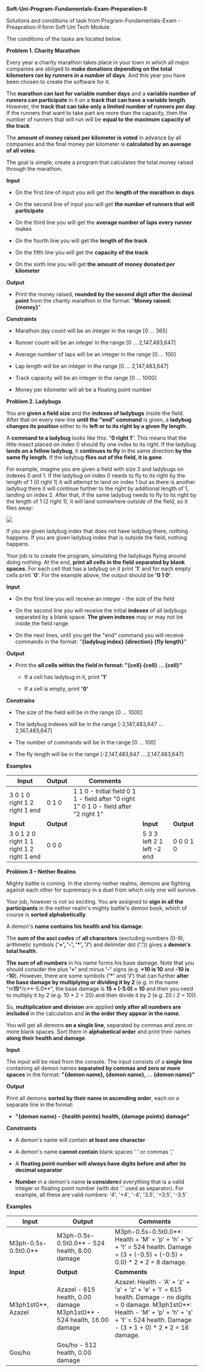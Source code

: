 **Soft-Uni-Program-Fundamentals-Exam-Preparation-II**

Solutions and conditions of task from Program-Fundamentals-Exam -Preapration-II
form Soft Uni Tech Module.

The conditions of the tasks are located below.

**Problem 1. Charity Marathon**

Every year a charity marathon takes place in your town in which all major
companies are obliged to **make donations depending on the total kilometers ran
by runners in a number of days**. And this year you have been chosen to create
the software for it.

The **marathon can last for variable number days** and a **variable number of
runners can participate** in it on a **track that can have a variable length**.
However, the **track that can take only a limited number of runners per day**.
If the runners that want to take part are more than the capacity, then the
number of runners that will run will be **equal to the maximum capacity of the
track**.

The **amount of money raised per kilometer is voted** in advance by all
companies and the final money per kilometer is **calculated by an average of all
votes**.

The goal is simple, create a program that calculates the total money raised
through the marathon.

**Input**

-   On the first line of input you will get the **length of the marathon in
    days**

-   On the second line of input you will get **the number of runners that will
    participate**

-   On the third line you will get the **average number of laps every runner**
    makes

-   On the fourth line you will get the **length of the track**

-   On the fifth line you will get the **capacity of the track**

-   On the sixth line you will get **the amount of money donated per kilometer**

**Output**

-   Print the money raised, **rounded by the second digit after the decimal
    point** from the charity marathon in the format: "**Money raised: {money}**"

**Constraints**

-   Marathon day count will be an integer in the range [0 … 365]

-   Runner count will be an integer in the range [0 … 2,147,483,647]

-   Average number of laps will be an integer in the range [0 … 100]

-   Lap length will be an integer in the range [0 … 2,147,483,647]

-   Track capacity will be an integer in the range [0 … 1000]

-   Money per kilometer will all be a floating point number

**Problem 2. Ladybugs**

You are **given a field size** and the **indexes of ladybugs** inside the field.
After that on every new line **until the "end" command** is given, a **ladybug
changes its position** either to its **left or to its right by a given fly
length**.

A **command to a ladybug** looks like this: "**0 right 1**". This means that the
little insect placed on index 0 should fly one index to its right. If the
ladybug **lands on a fellow ladybug**, it **continues to fly** in the same
direction **by the same fly length**. If the ladybug **flies out of the field,
it is gone**.

For example, imagine you are given a field with size 3 and ladybugs on indexes 0
and 1. If the ladybug on index 0 needs to fly to its right by the length of 1 (0
right 1) it will attempt to land on index 1 but as there is another ladybug
there it will continue further to the right by additional length of 1, landing
on index 2. After that, if the same ladybug needs to fly to its right by the
length of 1 (2 right 1), it will land somewhere outside of the field, so it
flies away:

![](media/f4c6484b4935982fb62a4859577aa970.png)

If you are given ladybug index that does not have ladybug there, nothing
happens. If you are given ladybug index that is outside the field, nothing
happens.

Your job is to create the program, simulating the ladybugs flying around doing
nothing. At the end, **print all cells in the field separated by blank spaces**.
For each cell that has a ladybug on it print '**1**' and for each empty cells
print '**0**'. For the example above, the output should be **'0 1 0'**.

**Input**

-   On the first line you will receive an integer - the size of the field

-   On the second line you will receive the initial **indexes** of all ladybugs
    separated by a blank space. **The given indexes** may or may not be inside
    the field range

-   On the next lines, until you get the "end" command you will receive commands
    in the format: "**{ladybug index} {direction} {fly length}**"

**Output**

-   Print the **all cells within the field in format: "{cell} {cell} … {cell}"**

    -   If a cell has ladybug in it, print **'1'**

    -   If a cell is empty, print **'0'**

**Constrains**

-   The size of the field will be in the range [0 … 1000]

-   The ladybug indexes will be in the range [-2,147,483,647 … 2,147,483,647]

-   The number of commands will be in the range [0 … 100]

-   The fly length will be in the range [-2,147,483,647 … 2,147,483,647]

**Examples**

| **Input**                                 | **Output** | **Comments**                                                                          |                            |            |
|-------------------------------------------|------------|---------------------------------------------------------------------------------------|----------------------------|------------|
| 3 0 1 0 right 1 2 right 1 end             | 0 1 0      | 1 1 0 - Initial field 0 1 1 - field after "0 right 1" 0 1 0 - field after "2 right 1" |                            |            |
| **Input**                                 | **Output** |                                                                                       | **Input**                  | **Output** |
| 3 0 1 2 0 right 1 1 right 1 2 right 1 end | 0 0 0      |                                                                                       | 5 3 3 left 2 1 left -2 end | 0 0 0 1 0  |

**Problem 3 – Nether Realms**

Mighty battle is coming. In the stormy nether realms, demons are fighting
against each other for supremacy in a duel from which only one will survive.

Your job, however is not so exciting. You are assigned to **sign in all the
participants** in the nether realm's mighty battle's demon book, which of course
is **sorted alphabetically**.

A demon's **name contains his health and his damage**.

The **sum of the asci codes** of **all characters** (excluding numbers (0-9),
arithmetic symbols (**'+', '-', '\*', '/'**) and delimiter dot (**'.'**)) gives
a **demon's total health**.

**The sum of all numbers** in his name forms his base damage. Note that you
should consider the plus **'+'** and minus **'-'** signs (e.g. **+10 is 10** and
**-10 is -10**). However, there are some symbols (**'\*'** and **'/'**) that can
further **alter the base damage by multiplying or dividing it by 2** (e.g. in
the name "m**15**\*/c**-5.0**", the base damage is **15 + (-5.0) = 10** and then
you need to multiply it by 2 (e.g. 10 \* 2 = 20) and then divide it by 2 (e.g.
20 / 2 = 10)).

So, **multiplication and division** are applied **only after all numbers are
included** in the calculation and **in the order they appear in the name**.

You will get all demons **on a single line**, separated by commas and zero or
more blank spaces. Sort them in **alphabetical order** and print their names
**along their health and damage**.

**Input**

The input will be read from the console. The input consists of a **single line**
containing all demon names **separated by commas and zero or more spaces** in
the format: **"{demon name}, {demon name}, … {demon name}"**

**Output**

Print all demons **sorted by their name in ascending order**, each on a separate
line in the format:

-   **"{demon name} - {health points} health, {damage points} damage"**

**Constraints**

-   A demon's name will contain **at least one character**

-   A demon's name **cannot contain** blank spaces ' ' or commas ','

-   A **floating point number will always have digits before and after its
    decimal separator**

-   **Number** in a demon's name **is considere**d everything that is a valid
    integer or floating point number (with dot '.' used as separator). For
    example, all these are valid numbers: '4', '+4', '-4', '3.5', '+3.5', '-3.5'

**Examples**

| **Input**             | **Output**                                                               | **Comments**                                                                                                                                                                                                 |
|-----------------------|--------------------------------------------------------------------------|--------------------------------------------------------------------------------------------------------------------------------------------------------------------------------------------------------------|
| M3ph-0.5s-0.5t0.0\*\* | M3ph-0.5s-0.5t0.0\*\* - 524 health, 8.00 damage                          | M3ph-0.5s-0.5t0.0\*\*: Health = 'M' + 'p' + 'h' + 's' + 't' = 524 health. Damage = (3 + (-0.5) + (-0.5) + 0.0) \* 2 \* 2 = 8 damage.                                                                         |
| **Input**             | **Output**                                                               | **Comments**                                                                                                                                                                                                 |
| M3ph1st0\*\*, Azazel  | Azazel - 615 health, 0.00 damage M3ph1st0\*\* - 524 health, 16.00 damage | Azazel: Health - 'A' + 'z' + 'a' + 'z' + 'e' + 'l' = 615 health. Damage - no digits = 0 damage. M3ph1st0\*\*: Health - 'M' + 'p' + 'h' + 's' + 't' = 524 health. Damage - (3 + 1 + 0) \* 2 \* 2 = 16 damage. |
| Gos/ho                | Gos/ho - 512 health, 0.00 damage                                         |                                                                                                                                                                                                              |
